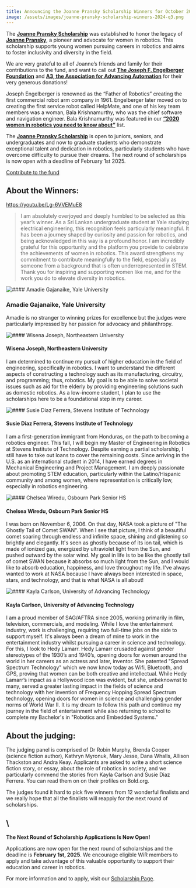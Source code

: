```yaml
---
title: Announcing the Joanne Pransky Scholarship Winners for October 2024
image: /assets/images/joanne-pransky-scholarship-winners-2024-q3.png
---
```

The **[Joanne Pransky Scholarship](https://bold.org/funds/women-in-robotics-scholarship-fund/)** was established to honor the legacy of **[Joanne Pransky](https://en.wikipedia.org/wiki/Joanne_Pransky)**, a pioneer and advocate for women in robotics. This scholarship supports young women pursuing careers in robotics and aims to foster inclusivity and diversity in the field.

We are very grateful to all of Joanne’s friends and family for their contributions to the fund, and want to call out **[The Joseph F. Engelberger Foundation](https://www.automate.org/robotics/engelberger/the-joseph-f-engelberger-foundation-robotics-grants)** and **[A3, the Association for Advancing Automation](https://www.automate.org/robotics)** for their very generous donations!

Joseph Engelberger is renowned as the “Father of Robotics” creating the first commercial robot arm company in 1961. Engelberger later moved on to creating the first service robot called HelpMate, and one of his key team members was a woman, Bala Krishnamurthy, who was the chief software and navigation engineer. Bala Krishnamurthy was featured in our **[“2020 women in robotics you need to know about”](https://svrobo.org/30-women-in-robotics-you-need-to-know-about-2020-robohub/)** list.

The **[Joanne Pransky Scholarship](https://bold.org/scholarships/joanne-pransky-celebration-of-women-in-robotics/)** is open to juniors, seniors, and undergraduates and now to graduate students who demonstrate exceptional talent and dedication in robotics, particularly students who have overcome difficulty to pursue their dreams. The next round of scholarships is now open with a deadline of February 1st 2025.

[Contribute to the fund](https://bold.org/funds/women-in-robotics-scholarship-fund/)

## About the Winners:

<https://youtu.be/Lg-6VVEMuE8>

> I am absolutely overjoyed and deeply humbled to be selected as this year’s winner. As a Sri Lankan undergraduate student at Yale studying electrical engineering, this recognition feels particularly meaningful. It has been a journey shaped by curiosity and passion for robotics, and being acknowledged in this way is a profound honor. I am incredibly grateful for this opportunity and the platform you provide to celebrate the achievements of women in robotics. This award strengthens my commitment to contribute meaningfully to the field, especially as someone from a background that is often underrepresented in STEM. Thank you for inspiring and supporting women like me, and for the work you do to elevate diversity in robotics.

![](/assets/images/screenshot-2024-10-01-at-3.15.45 pm.png "#### Amadie Gajanaike, Yale University")

### Amadie Gajanaike, Yale University

Amadie is no stranger to winning prizes for excellence but the judges were particularly impressed by her passion for advocacy and philanthropy.

![](/assets/images/screenshot-2024-10-01-at-3.15.21 pm.png "#### Wisena Joseph, Northeastern University")

#### Wisena Joseph, Northeastern University

I am determined to continue my pursuit of higher education in the field of engineering, specifically in robotics. I want to understand the different aspects of constructing a technology such as its manufacturing, circuitry, and programming; thus, robotics. My goal is to be able to solve societal issues such as aid for the elderly by providing engineering solutions such as domestic robotics. As a low-income student, I plan to use the scholarships here to be a foundational step in my career.

![](/assets/images/screenshot-2024-10-01-at-3.15.32 pm.png "#### Susie Diaz Ferrera, Stevens Institute of Technology")

#### Susie Diaz Ferrera, Stevens Institute of Technology

I am a first-generation immigrant from Honduras, on the path to becoming a robotics engineer. This fall, I will begin my Master of Engineering in Robotics at Stevens Institute of Technology. Despite earning a partial scholarship, I still have to take out loans to cover the remaining costs. Since arriving in the U.S. as an international student in 2014, I have earned degrees in Mechanical Engineering and Project Management. I am deeply passionate about promoting STEM education, particularly within the Latino/Hispanic community and among women, where representation is critically low, especially in robotics engineering. 

![](/assets/images/screenshot-2024-10-01-at-3.16.07 pm.png "#### Chelsea Wiredu, Osbourn Park Senior HS")

#### Chelsea Wiredu, Osbourn Park Senior HS

I was born on November 6, 2006. On that day, NASA took a picture of "The Ghostly Tail of Comet SWAN". When I see that picture, I think of a beautiful comet soaring through endless and infinite space, shining and glistening so brightly and elegantly. It's seen as ghostly because of its ion tail, which is made of ionized gas, energized by ultraviolet light from the Sun, and pushed outward by the solar wind. My goal in life is to be like the ghostly tail of comet SWAN because it absorbs so much light from the Sun, and I would like to absorb education, happiness, and love throughout my life. I've always wanted to work at NASA because I have always been interested in space, stars, and technology, and that is what NASA is all about!

![](/assets/images/screenshot-2024-10-01-at-3.16.26 pm.png "#### Kayla Carlson, University of Advancing Technology")

#### Kayla Carlson, University of Advancing Technology

I am a proud member of SAG/AFTRA since 2005, working primarily in film, television, commercials, and modeling. While I love the entertainment industry, work is challenging, requiring two full-time jobs on the side to support myself. It's always been a dream of mine to work in the entertainment industry whilst pursuing a career in science and technology. For this, I look to Hedy Lamarr. Hedy Lamarr crusaded against gender stereotypes of the 1930’s and 1940’s, opening doors for women around the world in her careers as an actress and later, inventor. She patented "Spread Spectrum Technology" which we now know today as Wifi, Bluetooth, and GPS, proving that women can be both creative and intellectual. While Hedy Lamarr’s impact as a Hollywood icon was evident, but she, unbeknownst to many, served a greater lasting impact in the fields of science and technology with her invention of Frequency Hopping Spread Spectrum technology, opening doors for women in science and challenging gender norms of World War II. It is my dream to follow this path and continue my journey in the field of entertainment while also returning to school to complete my Bachelor's in "Robotics and Embedded Systems."



## About the judging:

The judging panel is comprised of Dr Robin Murphy, Brenda Cooper (science fiction author), Kathryn Myronuk, Mary Jesse, Dana Whalls, Allison Thackston and Andra Keay. Applicants are asked to write a short science fiction story, or essay, about the role of robotics in society, and we particularly commend the stories from Kayla Carlson and Susie Diaz Ferrera. You can read them on on their profiles on Bold.org.

The judges found it hard to pick five winners from 12 wonderful finalists and we really hope that all the finalists will reapply for the next round of scholarships.

## \
**The Next Round of Scholarship Applications Is Now Open!**

Applications are now open for the next round of scholarships and the deadline is **February 1st, 2025**. We encourage eligible WiR members to apply and take advantage of this valuable opportunity to support their education and career in robotics.

For more information and to apply, visit our [Scholarship Page](https://bold.org/scholarships/joanne-pransky-celebration-of-women-in-robotics/).